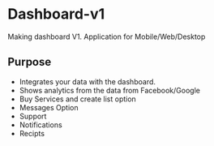 # Dashboard-v1

Making dashboard V1. Application for Mobile/Web/Desktop

## Purpose

- Integrates your data with the dashboard.
- Shows analytics from the data from Facebook/Google
- Buy Services and create list option
- Messages Option
- Support
- Notifications
- Recipts
